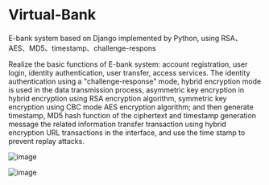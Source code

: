 # Virtual-Bank
E-bank system based on Django implemented by Python, using RSA、AES、MD5、timestamp、challenge-respons

Realize the basic functions of E-bank system: account registration, user login, identity authentication, user transfer, access services. The identity authentication using a "challenge-response" mode, hybrid encryption mode is used in the data transmission process, asymmetric key encryption in hybrid encryption using RSA encryption algorithm, symmetric key encryption using CBC mode AES encryption algorithm; and then generate timestamp, MD5 hash function of the ciphertext and timestamp generation message the related information transfer transaction using hybrid encryption URL transactions in the interface, and use the time stamp to prevent replay attacks.


![image](https://github.com/githubforliyidan/Virtual-Bank/blob/master/screenshots/1.png)



![image](https://github.com/githubforliyidan/Virtual-Bank/blob/master/screenshots/2.png)